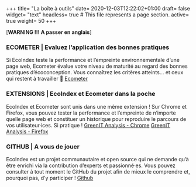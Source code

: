 +++
title= "La boîte à outils"
date= 2020-12-03T12:22:02+01:00
draft= false
widget= "text"
headless= true  # This file represents a page section.
active= true
weight= 50
+++

[**WARNING !!! A passer en anglais**]

### ECOMETER | Evaluez l’application des bonnes pratiques

Si EcoIndex teste la performance et l’empreinte environnementale d’une page web, Ecometer évalue votre niveau de
maturité au regard des bonnes pratiques d’écoconception. Vous connaîtrez les critères atteints... et ceux qui restent à
travailler 🔨 [Ecometer](http://www.ecometer.org/)

### EXTENSIONS | EcoIndex et Ecometer dans la poche

EcoIndex et Ecometer sont unis dans une même extension ! Sur Chrome et Firefox, vous pouvez tester la performance et
l’empreinte de n’importe quelle page web et constituer un historique pour reproduire le parcours de vos
utilisateur·ices. Si pratique !
[GreenIT Analysis - Chrome](https://chrome.google.com/webstore/detail/greenit-analysis/mofbfhffeklkbebfclfaiifefjflcpad)
[GreenIT Analysis - Firefox](https://addons.mozilla.org/fr/firefox/addon/greenit-analysis/)

### GITHUB | A vous de jouer

EcoIndex est un projet communautaire et open source qui ne demande qu’à être enrichi via la contribution d’experts et
passionné·es. Vous pouvez consulter à tout moment le GitHub du projet afin de mieux le comprendre et, pourquoi pas, d’y
participer ! [Github](https://github.com/cnumr/EcoIndex)
